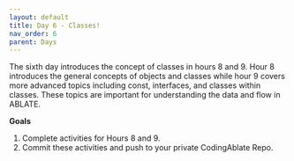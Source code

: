 ```yaml
---
layout: default
title: Day 6 - Classes!
nav_order: 6
parent: Days
---
```


The sixth day introduces the concept of classes in hours 8 and 9.  Hour 8 introduces the general concepts of objects and classes while hour 9 covers more advanced topics including const, interfaces, and classes within classes.  These topics are important for understanding the data and flow in ABLATE.  

**Goals**
1. Complete activities for Hours 8 and 9.
2. Commit these activities and push to your private CodingAblate Repo.
